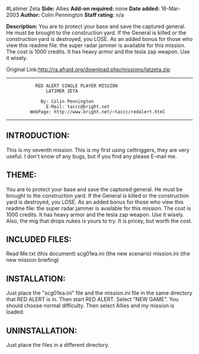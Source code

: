 #Latimer Zeta
**Side:** Allies
**Add-on required:** none
**Date added:** 16-Mar-2003
**Author:** Colin Pennington
**Staff rating:** n/a

**Description:** You are to protect your base and save the captured general. He must be brought to the construction yard. If the General is killed or the construction yard is destroyed, you LOSE. As an added bonus for those who view this readme file: the super radar jammer is available for this mission. The cost is 1000 credits. It has heavy armor and the tesla zap weapon. Use it wisely.

Original Link:http://ra.afraid.org/download.php/missions/latzeta.zip

***********************************************************************
		       RED ALERT SINGLE PLAYER MISSION
			       LATIMER ZETA
			
			     By: Colin Pennington
		           E-Mail: taccc@bright.net
             WebPage: http://www.bright.net/~taccc/redalert.html
***********************************************************************

INTRODUCTION:
-----------------------------------------------------------------------
This is my seventh mission.  This is my first using celltriggers, they
are very useful.  I don't know of any bugs, but if you find any please 
E-mail me.

THEME:  
-----------------------------------------------------------------------
You are to protect your base and save the captured general. He must be 
brought to the construction yard. If the General is killed or the
construction yard is destroyed, you LOSE. As an added bonus for those
who view this readme file: the super radar jammer is available for this
mission. The cost is 1000 credits. It has heavy armor and the tesla zap
weapon. Use it wisely. Also, the mig that drops nukes is yours to try.
It is pricey, but worth the cost.

INCLUDED FILES:
-----------------------------------------------------------------------
Read Me.txt (this document)
scg01ea.ini  (the new scenario)
mission.ini  (the new mission briefing)

INSTALLATION:
-----------------------------------------------------------------------
Just place the "scg01ea.ini" file and the mission.ini file in the same 
directory that RED ALERT is in.  Then start RED ALERT.  Select
"NEW GAME".  You should choose normal difficulty.  Then select Allies
and my mission is loaded.  

UNINSTALLATION:
-----------------------------------------------------------------------
Just place the files in a different directory.
 



